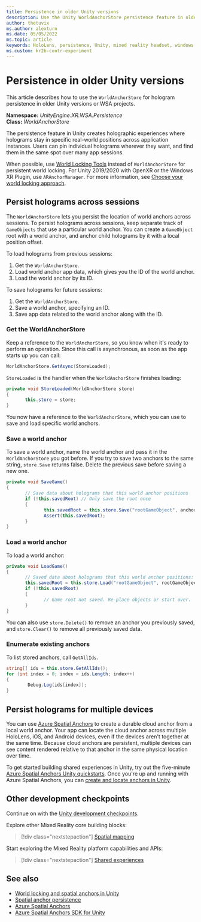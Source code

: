 ```yaml
---
title: Persistence in older Unity versions
description: Use the Unity WorldAnchorStore persistence feature in older Unity versions to let users pin holograms and find them later over app sessions.
author: thetuvix
ms.author: alexturn
ms.date: 05/05/2022
ms.topic: article
keywords: HoloLens, persistence, Unity, mixed reality headset, windows mixed reality headset, virtual reality headset
ms.custom: kr2b-contr-experiment
---
```


# Persistence in older Unity versions

This article describes how to use the `WorldAnchorStore` for hologram persistence in older Unity versions or WSA projects.

**Namespace:** *UnityEngine.XR.WSA.Persistence*<br>
**Class:** *WorldAnchorStore*

The persistence feature in Unity creates holographic experiences where holograms stay in specific real-world positions across application instances. Users can pin individual holograms wherever they want, and find them in the same spot over many app sessions.

When possible, use [World Locking Tools](/mixed-reality/world-locking-tools) instead of `WorldAnchorStore` for persistent world locking. For Unity 2019/2020 with OpenXR or the Windows XR Plugin, use `ARAnchorManager`. For more information, see [Choose your world locking approach](spatial-anchors-in-unity.md#choosing-your-world-locking-approach).

## Persist holograms across sessions

The `WorldAnchorStore` lets you persist the location of world anchors across sessions. To persist holograms across sessions, keep separate track of `GameObjects` that use a particular world anchor. You can create a `GameObject` root with a world anchor, and anchor child holograms by it with a local position offset.

To load holograms from previous sessions:

1. Get the `WorldAnchorStore`.
2. Load world anchor app data, which gives you the ID of the world anchor.
3. Load the world anchor by its ID.

To save holograms for future sessions:

1. Get the `WorldAnchorStore`.
2. Save a world anchor, specifying an ID.
3. Save app data related to the world anchor along with the ID.

### Get the WorldAnchorStore

Keep a reference to the `WorldAnchorStore`, so you know when it's ready to perform an operation. Since this call is asynchronous, as soon as the app starts up you can call:

```cs
WorldAnchorStore.GetAsync(StoreLoaded);
```

`StoreLoaded` is the handler when the `WorldAnchorStore` finishes loading:

```cs
private void StoreLoaded(WorldAnchorStore store)
{
       this.store = store;
}
```

You now have a reference to the `WorldAnchorStore`, which you can use to save and load specific world anchors.

### Save a world anchor

To save a world anchor, name the world anchor and pass it in the `WorldAnchorStore` you got before. If you try to save two anchors to the same string, `store.Save` returns false. Delete the previous save before saving a new one.

```cs
private void SaveGame()
{
       // Save data about holograms that this world anchor positions
       if (!this.savedRoot) // Only save the root once
       {
              this.savedRoot = this.store.Save("rootGameObject", anchor);
              Assert(this.savedRoot);
       }
}
```

### Load a world anchor

To load a world anchor:

```cs
private void LoadGame()
{
       // Saved data about holograms that this world anchor positions:
       this.savedRoot = this.store.Load("rootGameObject", rootGameObject);
       if (!this.savedRoot)
       {
              // Game root not saved. Re-place objects or start over.
       }
}
```

You can also use `store.Delete()` to remove an anchor you previously saved, and `store.Clear()` to remove all previously saved data.

### Enumerate existing anchors

To list stored anchors, call `GetAllIds`.

```cs
string[] ids = this.store.GetAllIds();
for (int index = 0; index < ids.Length; index++)
{
        Debug.Log(ids[index]);
}
```

## Persist holograms for multiple devices

You can use [Azure Spatial Anchors](/azure/spatial-anchors/overview) to create a durable cloud anchor from a local world anchor. Your app can locate the cloud anchor across multiple HoloLens, iOS, and Android devices, even if the devices aren't together at the same time. Because cloud anchors are persistent, multiple devices can see content rendered relative to that anchor in the same physical location over time.

To get started building shared experiences in Unity, try out the five-minute [Azure Spatial Anchors Unity quickstarts](/azure/spatial-anchors/unity-overview). Once you're up and running with Azure Spatial Anchors, you can [create and locate anchors in Unity](/azure/spatial-anchors/concepts/create-locate-anchors-unity).

## Other development checkpoints

Continue on with the [Unity development checkpoints](unity-development-overview.md#2-core-building-blocks).

Explore other Mixed Reality core building blocks:

> [!div class="nextstepaction"]
> [Spatial mapping](spatial-mapping-in-unity.md)

Start exploring the Mixed Reality platform capabilities and APIs:

> [!div class="nextstepaction"]
> [Shared experiences](shared-experiences-in-unity.md)

## See also

- [World locking and spatial anchors in Unity](spatial-anchors-in-unity.md)
- [Spatial anchor persistence](../../design/coordinate-systems.md#spatial-anchor-persistence)
- [Azure Spatial Anchors](/azure/spatial-anchors)
- [Azure Spatial Anchors SDK for Unity](/dotnet/api/Microsoft.Azure.SpatialAnchors)
